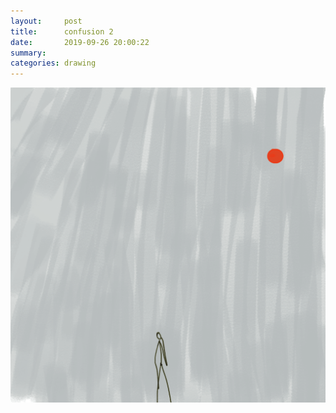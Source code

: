 ```yaml
---
layout:     post
title:      confusion 2
date:       2019-09-26 20:00:22
summary:    
categories: drawing
---
```

![confusion 2](/images/diary/confusion-2.png ".")
